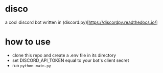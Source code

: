 # disco

a cool discord bot written in (discord.py)[https://discordpy.readthedocs.io/]

# how to use

- clone this repo and create a .env file in its directory
- set DISCORD_API_TOKEN equal to your bot's client secret
- run `python main.py`
